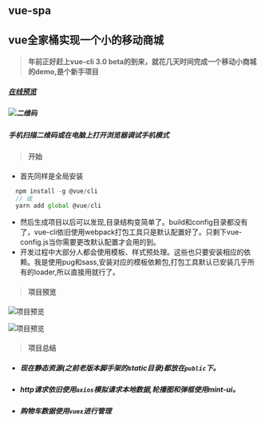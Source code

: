 ## vue-spa

## vue全家桶实现一个小的移动商城

> #### 年前正好赶上vue-cli 3.0 beta的到来，就花几天时间完成一个移动小商城的demo,是个新手项目
#####  [在线预览](https://tobeapro.github.io/static/shop-mall-app/) 
##### ![二维码](https://tobeapro.github.io/img/shop-mall-app3.png)
##### 手机扫描二维码或在电脑上打开浏览器调试手机模式
 
> #### 开始
- 首先同样是全局安装
```javascript
  npm install -g @vue/cli
  // 或
  yarn add global @vue/cli
```
- 然后生成项目以后可以发现,目录结构变简单了。build和config目录都没有了，vue-cli依旧使用webpack打包工具只是默认配置好了。只剩下vue-config.js当你需要更改默认配置才会用的到。
- 开发过程中大部分人都会使用模板、样式预处理。这些也只要安装相应的依赖。我是使用pug和sass,安装对应的模板依赖包,打包工具默认已安装几乎所有的loader,所以直接用就行了。

> #### 项目预览

![项目预览](https://tobeapro.github.io/img/shop-mall-app1.gif)

![项目预览](https://tobeapro.github.io/img/shop-mall-app2.gif)

> #### 项目总结

- ##### 现在静态资源(之前老版本脚手架的static目录)都放在`public`下。

- ##### http请求依旧使用`axios`模拟请求本地数据,轮播图和弹框使用mint-ui。

- ##### 购物车数据使用`vuex`进行管理
